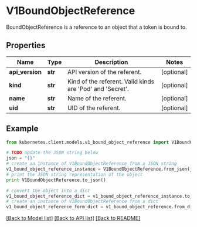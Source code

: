 # V1BoundObjectReference

BoundObjectReference is a reference to an object that a token is bound to.

## Properties
Name | Type | Description | Notes
------------ | ------------- | ------------- | -------------
**api_version** | **str** | API version of the referent. | [optional] 
**kind** | **str** | Kind of the referent. Valid kinds are &#39;Pod&#39; and &#39;Secret&#39;. | [optional] 
**name** | **str** | Name of the referent. | [optional] 
**uid** | **str** | UID of the referent. | [optional] 

## Example

```python
from kubernetes.client.models.v1_bound_object_reference import V1BoundObjectReference

# TODO update the JSON string below
json = "{}"
# create an instance of V1BoundObjectReference from a JSON string
v1_bound_object_reference_instance = V1BoundObjectReference.from_json(json)
# print the JSON string representation of the object
print V1BoundObjectReference.to_json()

# convert the object into a dict
v1_bound_object_reference_dict = v1_bound_object_reference_instance.to_dict()
# create an instance of V1BoundObjectReference from a dict
v1_bound_object_reference_form_dict = v1_bound_object_reference.from_dict(v1_bound_object_reference_dict)
```
[[Back to Model list]](../README.md#documentation-for-models) [[Back to API list]](../README.md#documentation-for-api-endpoints) [[Back to README]](../README.md)


